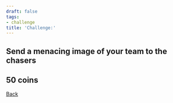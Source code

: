 ```yaml
---
draft: false
tags:
- challenge
title: 'Challenge:'
---
```

## Send a menacing image of your team to the chasers
## 50 coins
[Back](/jetlag) 
